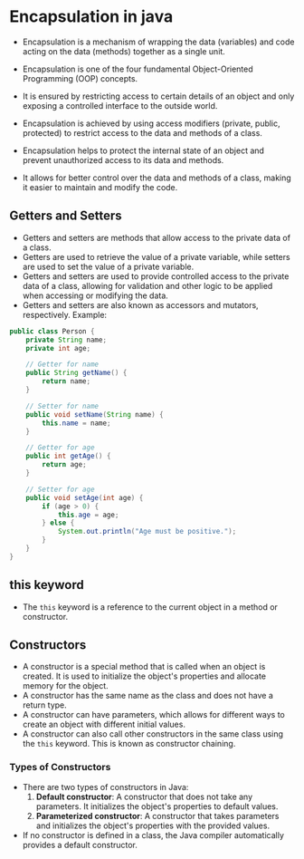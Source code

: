 # Encapsulation in java 
- Encapsulation is a mechanism of wrapping the data (variables) and code acting on the data (methods) together as a single unit.

- Encapsulation is one of the four fundamental Object-Oriented Programming (OOP) concepts.

- It is ensured by restricting access to certain details of an object and only exposing a controlled interface to the outside world.
- Encapsulation is achieved by using access modifiers (private, public, protected) to restrict access to the data and methods of a class.
- Encapsulation helps to protect the internal state of an object and prevent unauthorized access to its data and methods.
- It allows for better control over the data and methods of a class, making it easier to maintain and modify the code.

## Getters and Setters
- Getters and setters are methods that allow access to the private data of a class.
- Getters are used to retrieve the value of a private variable, while setters are used to set the value of a private variable.
- Getters and setters are used to provide controlled access to the private data of a class, allowing for validation and other logic to be applied when accessing or modifying the data.
- Getters and setters are also known as accessors and mutators, respectively.
Example:
```java
public class Person {
    private String name;
    private int age;

    // Getter for name
    public String getName() {
        return name;
    }

    // Setter for name
    public void setName(String name) {
        this.name = name;
    }

    // Getter for age
    public int getAge() {
        return age;
    }

    // Setter for age
    public void setAge(int age) {
        if (age > 0) {
            this.age = age;
        } else {
            System.out.println("Age must be positive.");
        }
    }
}
```

## this keyword
- The `this` keyword is a reference to the current object in a method or constructor.


## Constructors
- A constructor is a special method that is called when an object is created. It is used to initialize the object's properties and allocate memory for the object.
- A constructor has the same name as the class and does not have a return type.
- A constructor can have parameters, which allows for different ways to create an object with different initial values.
- A constructor can also call other constructors in the same class using the `this` keyword. This is known as constructor chaining.
### Types of Constructors
- There are two types of constructors in Java:
    1. **Default constructor**: A constructor that does not take any parameters. It initializes the object's properties to default values.
    2. **Parameterized constructor**: A constructor that takes parameters and initializes the object's properties with the provided values.
- If no constructor is defined in a class, the Java compiler automatically provides a default constructor.